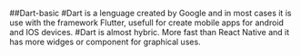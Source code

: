 ##Dart-basic
#Dart is a lenguage created by Google and in most cases it is use with the framework Flutter, usefull for create mobile apps for android and IOS devices.
#Dart is almost hybric. More fast than React Native and it has more widges or component for graphical uses.
